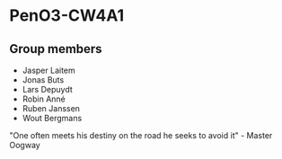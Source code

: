 # PenO3-CW4A1

## Group members
* Jasper Laitem
* Jonas Buts
* Lars Depuydt
* Robin Anné
* Ruben Janssen
* Wout Bergmans



"One often meets his destiny on the road he seeks to avoid it" - Master Oogway
